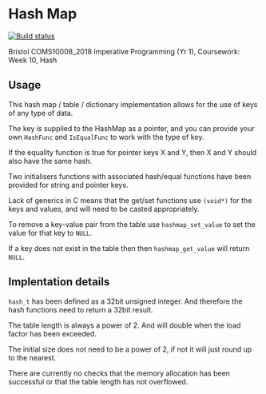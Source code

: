 # Hash Map

[![Build status](https://github.com/jacob-pro/hash-map-c/actions/workflows/cmake.yml/badge.svg)](https://github.com/jacob-pro/hash-map-c/actions)

Bristol COMS10008_2018 Imperative Programming (Yr 1), Coursework: Week 10, Hash

## Usage

This hash map / table / dictionary implementation allows for the use of keys of any type of data.

The key is supplied to the HashMap as a pointer, and you can provide your own `HashFunc` and `IsEqualFunc` to work with the type of key.

If the equality function is true for pointer keys X and Y, then X and Y should also have the same hash.

Two initialisers functions with associated hash/equal functions have been provided for string and pointer keys.

Lack of generics in C means that the get/set functions use `(void*)` for the keys and values, and will need to be casted appropriately.

To remove a key-value pair from the table use `hashmap_set_value` to set the value for that key to `NULL`.

If a key does not exist in the table then then `hashmap_get_value` will return `NULL`.

## Implentation details

`hash_t` has been defined as a 32bit unsigned integer. And therefore the hash functions need to return a 32bit result.

The table length is always a power of 2. And will double when the load factor has been exceeded.

The initial size does not need to be a power of 2, if not it will just round up to the nearest.

There are currently no checks that the memory allocation has been successful or that the table length has not overflowed.
